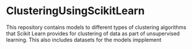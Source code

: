# ClusteringUsingScikitLearn
This repository contains models to different types of clustering algorithms that Scikit Learn provides for clustering of data as part of unsupervised learning. This also includes datasets for the models impplement
